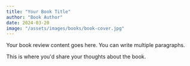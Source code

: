 ```yaml
---
title: "Your Book Title"
author: "Book Author"
date: 2024-03-20
image: "/assets/images/books/book-cover.jpg"
---
```


Your book review content goes here. You can write multiple paragraphs.

This is where you'd share your thoughts about the book. 